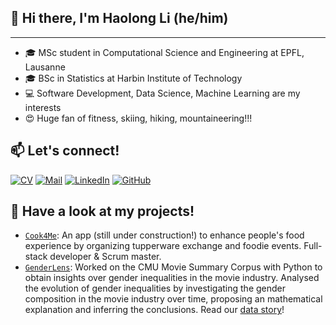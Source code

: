 ## 👋 Hi there, I'm Haolong Li (he/him)
---

* 🎓 MSc student in Computational Science and Engineering at EPFL, Lausanne
* 🎓 BSc in Statistics at Harbin Institute of Technology 
* 💻 Software Development, Data Science, Machine Learning are my interests
* 😍 Huge fan of fitness, skiing, hiking, mountaineering!!!


## 📫 Let's connect!

[![CV](https://img.shields.io/badge/-CV-yellow)](https://github.com/Tachi-67/Haolli/blob/main/CV_Haolong.pdf)
[![Mail](https://img.shields.io/badge/-Email-blue)](mailto:haolong.li@epfl.com)
[![LinkedIn](https://img.shields.io/badge/linkedin-%230077B5.svg?logo=linkedin&logoColor=white)](https://www.linkedin.com/in/haolong-li-3b6512256/)
[![GitHub](https://img.shields.io/badge/github-%23121011.svg?logo=github&logoColor=white)](https://www.github.com/Tachi-67)


## 🔨 Have a look at my projects!
* [`Cook4Me`](https://github.com/cook4me/android): An app (still under construction!) to enhance people's food experience by organizing tupperware exchange and foodie events. Full-stack developer & Scrum master.
* [`GenderLens`](https://github.com/epfl-ada/ada-2022-project-alldatapointaccurate): Worked on the CMU Movie Summary Corpus with Python to obtain insights over gender inequalities in the movie industry. Analysed the evolution of gender inequalities by investigating the gender
composition in the movie industry over time, proposing an mathematical explanation and inferring the conclusions. Read our [data story](https://zns2019.github.io/ADA-datastory/)!
